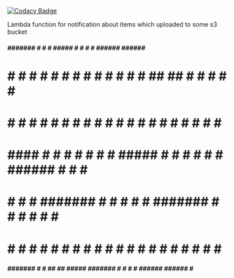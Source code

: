 [![Codacy Badge](https://api.codacy.com/project/badge/Grade/006a742933a14655b987448cb7e02f5e)](https://app.codacy.com/app/alexdomoryonok/AWS-S3-Slack-Lambda-Notification?utm_source=github.com&utm_medium=referral&utm_content=Domoryonok/AWS-S3-Slack-Lambda-Notification&utm_campaign=badger)


Lambda function for notification about items which uploaded to some s3 bucket


 #####  #######       #    #     #  #####     #          #    #     # ######  ######     #
#     # #     #      # #   #  #  # #     #    #         # #   ##   ## #     # #     #   # #
#       #     #     #   #  #  #  # #          #        #   #  # # # # #     # #     #  #   #
#  #### #     #    #     # #  #  #  #####     #       #     # #  #  # ######  #     # #     #
#     # #     #    ####### #  #  #       #    #       ####### #     # #     # #     # #######
#     # #     #    #     # #  #  # #     #    #       #     # #     # #     # #     # #     #
 #####  #######    #     #  ## ##   #####     ####### #     # #     # ######  ######  #     #
                                                                                                         